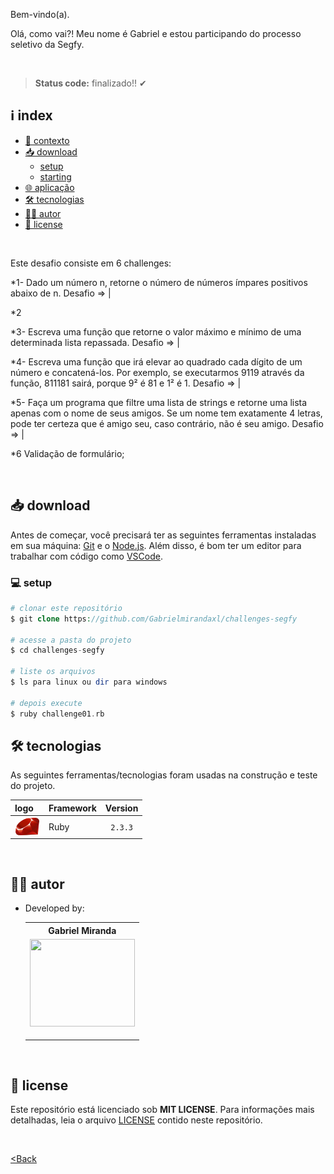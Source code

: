 
Bem-vindo(a).

Olá, como vai?! Meu nome é Gabriel e estou participando do processo seletivo da Segfy.


<br>

> <b>Status code:</b>  finalizado!! ✔

 ## ℹ index

   * [🧠 contexto](#-contexto)
   * [📥 download](#-download)
     * [setup](#-setup)
     * [starting](#-starting)
   * [🌐 aplicação](#-aplicação)
   * [🛠 tecnologias](#-tecnologias)
   * [✍🏼 autor](#-autor)
   * [📝 license](#-license)

<br>

 Este desafio consiste em 6 challenges:

 *1- Dado um número n, retorne o número de números ímpares positivos abaixo de n. Desafio => | <a href="https://github.com/Gabrielmirandaxl/challenges-segfy/blob/master/challenge01.rb" target=_blank></a>
  
  *2
  
 *3- Escreva uma função que retorne o valor máximo e mínimo de uma determinada lista repassada.  Desafio => | <a href="https://github.com/Gabrielmirandaxl/challenges-segfy/blob/master/challenge03.rb" target=_blank></a>
 
 *4- Escreva uma função que irá elevar ao quadrado cada dígito de um número e concatená-los. Por
exemplo, se executarmos 9119 através da função, 811181 sairá, porque 9² é 81 e 1² é 1. Desafio => | <a href="https://github.com/Gabrielmirandaxl/challenges-segfy/blob/master/challenge04.rb" target=_blank></a>


 *5- Faça um programa que filtre uma lista de strings e retorne uma lista apenas com o nome de seus amigos.
Se um nome tem exatamente 4 letras, pode ter certeza que é amigo seu, caso contrário, não é seu amigo.  Desafio => | <a href="https://github.com/Gabrielmirandaxl/challenges-segfy/blob/master/challenge05.rb" target=_blank></a>
 
 *6 Validação de formulário;


<br>

## 📥 download

Antes de começar, você precisará ter as seguintes ferramentas instaladas em sua máquina:
[Git](https://git-scm.com) e o [Node.js](https://nodejs.org/en/).
Além disso, é bom ter um editor para trabalhar com código como [VSCode](https://code.visualstudio.com/).

### 💻 setup

```php
# clonar este repositório
$ git clone https://github.com/Gabrielmirandaxl/challenges-segfy

# acesse a pasta do projeto
$ cd challenges-segfy

# liste os arquivos
$ ls para linux ou dir para windows

# depois execute
$ ruby challenge01.rb
```
## 🛠 tecnologias

As seguintes ferramentas/tecnologias foram usadas na construção e teste do projeto.
<br>

| logo               | Framework                  | Version      |
| :----------------- | :------------------------- | :----------: |
| <a href="https://vuejs.org/"><img align="center" alt="vue" height="30" width="40" src="https://github.com/devicons/devicon/blob/master/icons/ruby/ruby-original.svg"></a>| Ruby  |  `2.3.3`       |



 
<br>
                 
## ✍🏼 autor


<div align=left>

- <table>
 <p>  Developed by:</p>
  <tr align=center>
    <th><strong> Gabriel Miranda </strong></th>
  </tr>
   <td>
      <a href="https://github.com/Gabrielmirandaxl">
        <img width="168" height="140" src="https://user-images.githubusercontent.com/82064724/179410818-bc9e953b-83b1-4f23-9d05-ad702abf0f29.png" > <p align="left">
</p></a>
    </td>

</table>
</div>

<div align=left>

<br>
 
## 📝 license

Este repositório está licenciado sob **MIT LICENSE**. Para informações mais detalhadas, leia o arquivo [LICENSE](./LICENSE) contido neste repositório.
                
 <br> 
	
 [<Back](#-blue-schedule-frontend-)
